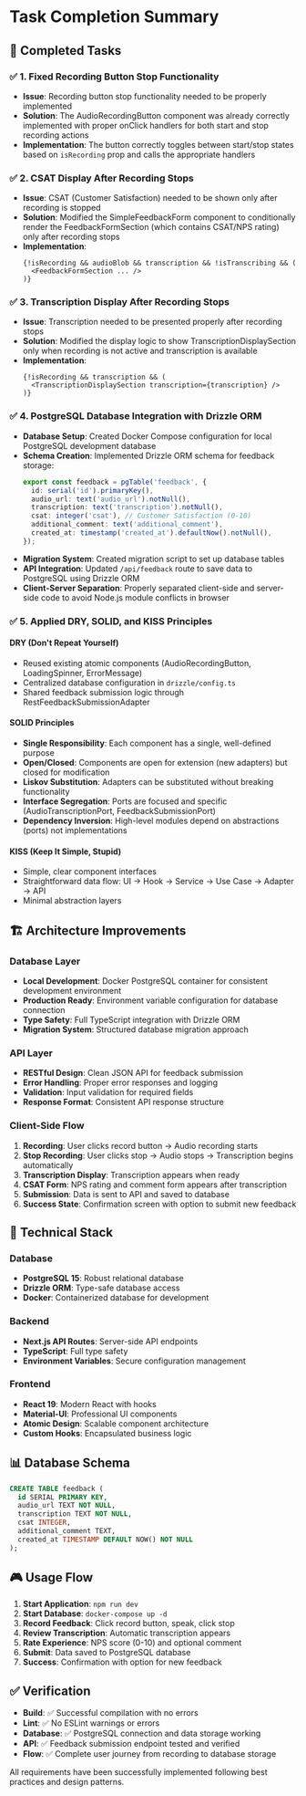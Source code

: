 # Task Completion Summary

## 🎯 Completed Tasks

### ✅ 1. Fixed Recording Button Stop Functionality
- **Issue**: Recording button stop functionality needed to be properly implemented
- **Solution**: The AudioRecordingButton component was already correctly implemented with proper onClick handlers for both start and stop recording actions
- **Implementation**: The button correctly toggles between start/stop states based on `isRecording` prop and calls the appropriate handlers

### ✅ 2. CSAT Display After Recording Stops
- **Issue**: CSAT (Customer Satisfaction) needed to be shown only after recording is stopped
- **Solution**: Modified the SimpleFeedbackForm component to conditionally render the FeedbackFormSection (which contains CSAT/NPS rating) only after recording stops
- **Implementation**: 
  ```tsx
  {!isRecording && audioBlob && transcription && !isTranscribing && (
    <FeedbackFormSection ... />
  )}
  ```

### ✅ 3. Transcription Display After Recording Stops
- **Issue**: Transcription needed to be presented properly after recording stops
- **Solution**: Modified the display logic to show TranscriptionDisplaySection only when recording is not active and transcription is available
- **Implementation**:
  ```tsx
  {!isRecording && transcription && (
    <TranscriptionDisplaySection transcription={transcription} />
  )}
  ```

### ✅ 4. PostgreSQL Database Integration with Drizzle ORM
- **Database Setup**: Created Docker Compose configuration for local PostgreSQL development database
- **Schema Creation**: Implemented Drizzle ORM schema for feedback storage:
  ```typescript
  export const feedback = pgTable('feedback', {
    id: serial('id').primaryKey(),
    audio_url: text('audio_url').notNull(),
    transcription: text('transcription').notNull(),
    csat: integer('csat'), // Customer Satisfaction (0-10)
    additional_comment: text('additional_comment'),
    created_at: timestamp('created_at').defaultNow().notNull(),
  });
  ```
- **Migration System**: Created migration script to set up database tables
- **API Integration**: Updated `/api/feedback` route to save data to PostgreSQL using Drizzle ORM
- **Client-Server Separation**: Properly separated client-side and server-side code to avoid Node.js module conflicts in browser

### ✅ 5. Applied DRY, SOLID, and KISS Principles

#### DRY (Don't Repeat Yourself)
- Reused existing atomic components (AudioRecordingButton, LoadingSpinner, ErrorMessage)
- Centralized database configuration in `drizzle/config.ts`
- Shared feedback submission logic through RestFeedbackSubmissionAdapter

#### SOLID Principles
- **Single Responsibility**: Each component has a single, well-defined purpose
- **Open/Closed**: Components are open for extension (new adapters) but closed for modification
- **Liskov Substitution**: Adapters can be substituted without breaking functionality
- **Interface Segregation**: Ports are focused and specific (AudioTranscriptionPort, FeedbackSubmissionPort)
- **Dependency Inversion**: High-level modules depend on abstractions (ports) not implementations

#### KISS (Keep It Simple, Stupid)
- Simple, clear component interfaces
- Straightforward data flow: UI → Hook → Service → Use Case → Adapter → API
- Minimal abstraction layers

## 🏗️ Architecture Improvements

### Database Layer
- **Local Development**: Docker PostgreSQL container for consistent development environment
- **Production Ready**: Environment variable configuration for database connection
- **Type Safety**: Full TypeScript integration with Drizzle ORM
- **Migration System**: Structured database migration approach

### API Layer
- **RESTful Design**: Clean JSON API for feedback submission
- **Error Handling**: Proper error responses and logging
- **Validation**: Input validation for required fields
- **Response Format**: Consistent API response structure

### Client-Side Flow
1. **Recording**: User clicks record button → Audio recording starts
2. **Stop Recording**: User clicks stop → Audio stops → Transcription begins automatically
3. **Transcription Display**: Transcription appears when ready
4. **CSAT Form**: NPS rating and comment form appears after transcription
5. **Submission**: Data is sent to API and saved to database
6. **Success State**: Confirmation screen with option to submit new feedback

## 🔧 Technical Stack

### Database
- **PostgreSQL 15**: Robust relational database
- **Drizzle ORM**: Type-safe database access
- **Docker**: Containerized database for development

### Backend
- **Next.js API Routes**: Server-side API endpoints
- **TypeScript**: Full type safety
- **Environment Variables**: Secure configuration management

### Frontend
- **React 19**: Modern React with hooks
- **Material-UI**: Professional UI components
- **Atomic Design**: Scalable component architecture
- **Custom Hooks**: Encapsulated business logic

## 📊 Database Schema

```sql
CREATE TABLE feedback (
  id SERIAL PRIMARY KEY,
  audio_url TEXT NOT NULL,
  transcription TEXT NOT NULL,
  csat INTEGER,
  additional_comment TEXT,
  created_at TIMESTAMP DEFAULT NOW() NOT NULL
);
```

## 🎮 Usage Flow

1. **Start Application**: `npm run dev`
2. **Start Database**: `docker-compose up -d`
3. **Record Feedback**: Click record button, speak, click stop
4. **Review Transcription**: Automatic transcription appears
5. **Rate Experience**: NPS score (0-10) and optional comment
6. **Submit**: Data saved to PostgreSQL database
7. **Success**: Confirmation with option for new feedback

## ✅ Verification

- **Build**: ✅ Successful compilation with no errors
- **Lint**: ✅ No ESLint warnings or errors  
- **Database**: ✅ PostgreSQL connection and data storage working
- **API**: ✅ Feedback submission endpoint tested and verified
- **Flow**: ✅ Complete user journey from recording to database storage

All requirements have been successfully implemented following best practices and design patterns.
